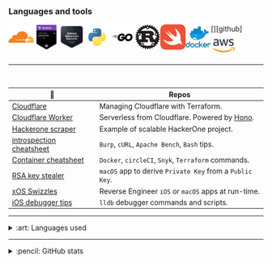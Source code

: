 
### Languages and tools

[<img align="left" alt="cloudflare" width="50px" style="max-width:100%;" src="https://raw.githubusercontent.com/github/explore/db5984103161a6f28a99b69bd609873d83a21d75/topics/cloudflare/cloudflare.png" />][cloudflare]
[<img align="left" alt="terraform" width="50px" style="max-width:100%;" src="/images/terraform.png"/>][terraform]
[<img align="left" alt="terraform" width="50px" style="max-width:100%;" src="/images/ghas.png" />][github]
[<img align="left" alt="python" width="50px" style="max-width:100%;" src="https://raw.githubusercontent.com/github/explore/80688e429a7d4ef2fca1e82350fe8e3517d3494d/topics/python/python.png" />][python]
[<img align="left" alt="golang" width="50px" style="max-width:100%;" src="https://raw.githubusercontent.com/github/explore/80688e429a7d4ef2fca1e82350fe8e3517d3494d/topics/go/go.png" />][golang]
[<img align="left" alt="rust_lang" width="50px" style="max-width:100%;" src="https://raw.githubusercontent.com/github/explore/80688e429a7d4ef2fca1e82350fe8e3517d3494d/topics/rust/rust.png" />][rustlang]
[<img align="left" alt="swift_language" width="50px" style="max-width:100%;" src="https://raw.githubusercontent.com/github/explore/80688e429a7d4ef2fca1e82350fe8e3517d3494d/topics/swift/swift.png" />][swiftlang]
[<img align="left" alt="docker" width="50px" style="max-width:100%;" src="https://raw.githubusercontent.com/github/explore/80688e429a7d4ef2fca1e82350fe8e3517d3494d/topics/docker/docker.png" />][docker]
[<img align="left" alt="aws" width="50px" style="max-width:100%;" src="https://raw.githubusercontent.com/github/explore/fbceb94436312b6dacde68d122a5b9c7d11f9524/topics/aws/aws.png" />][aws]

[swiftlang]: https://swift.org/
[python]: https://www.python.org/
[rustlang]: https://www.rust-lang.org/
[cloudflare]: https://www.cloudflare.com/
[terraform]: https://developer.hashicorp.com/terraform?product_intent=terraform
[golang]: https://en.wikipedia.org/wiki/Go_(programming_language)
[docker]: https://hub.docker.com/
[aws]: https://aws.amazon.com/architecture/security-identity-compliance/?cards-all.sort-by=item.additionalFields.sortDate&cards-all.sort-order=desc&awsf.content-type=*all&awsf.methodology=*all

<br />

<br />

---
<br />

 :rocket: | Repos
--|---
[Cloudflare](https://github.com/rustymagnet3000/cloudflare) | Managing Cloudflare with Terraform.
[Cloudflare Worker](https://github.com/Rusty-Magnet-Ltd/cloudflare_worker) | Serverless from Cloudflare. Powered by [Hono](https://hono.dev/).
[Hackerone scraper](https://github.com/rustymagnet3000/hackerone_program_scanner) | Example of scalable HackerOne project.
[introspection cheatsheet](https://github.com/rustymagnet3000/burp_tips) |   `Burp`, `cURL`, `Apache Bench`, `Bash` tips.
[Container cheatsheet](https://github.com/rustymagnet3000/docker_playground) | `Docker`, `circleCI`, `Snyk`, `Terraform` commands.
[RSA key stealer](https://github.com/rustymagnet3000/poor_man_rsa_secret_stealer) | `macOS` app to derive `Private Key` from a `Public Key`.
[xOS Swizzles](https://github.com/rustymagnet3000/reverse_engineer_ios_with_swizzles) | Reverse Engineer `iOS` or `macOS` apps at run-time.
[iOS debugger tips](https://github.com/rustymagnet3000/lldb_debugger_and_reversing_ios_apps)  | `lldb` debugger commands and scripts.

---
<details>
  <summary>:art: Languages used</summary>

![1](https://github-readme-stats-alpha-ivory.vercel.app/api/top-langs/?username=rustymagnet3000&theme=graywhite)
</details>

---

<details>
  <summary>:pencil: GitHub stats</summary>

<img align="left" src="https://github-readme-stats-alpha-ivory.vercel.app/api?username=rustymagnet3000&show_icons=true&hide_border=true&theme=vue&count_private=true" alt="rustymagnet3000's GitHub Stats" />

</details>

